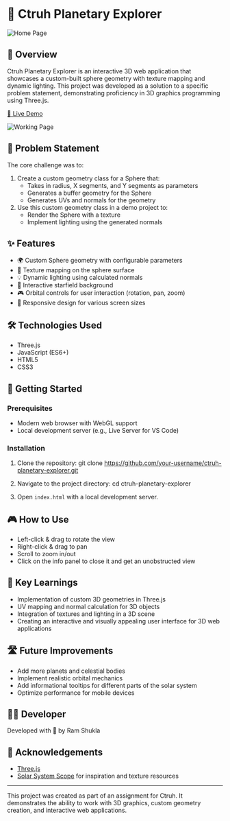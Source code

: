 # 🌌 Ctruh Planetary Explorer

![Home Page](https://spherectruh.s3.ap-south-1.amazonaws.com/homepage.png)

## 🚀 Overview

Ctruh Planetary Explorer is an interactive 3D web application that showcases a custom-built sphere geometry with texture mapping and dynamic lighting. This project was developed as a solution to a specific problem statement, demonstrating proficiency in 3D graphics programming using Three.js.

[🔗 Live Demo](https://d1oytz23ig1wok.cloudfront.net/index.html)

![Working Page](https://spherectruh.s3.ap-south-1.amazonaws.com/workingpage.png)

## 🎯 Problem Statement

The core challenge was to:
1. Create a custom geometry class for a Sphere that:
   - Takes in radius, X segments, and Y segments as parameters
   - Generates a buffer geometry for the Sphere
   - Generates UVs and normals for the geometry
2. Use this custom geometry class in a demo project to:
   - Render the Sphere with a texture
   - Implement lighting using the generated normals

## ✨ Features

- 🌍 Custom Sphere geometry with configurable parameters
- 🎨 Texture mapping on the sphere surface
- 💡 Dynamic lighting using calculated normals
- 🌠 Interactive starfield background
- 🎮 Orbital controls for user interaction (rotation, pan, zoom)
- 📱 Responsive design for various screen sizes

## 🛠️ Technologies Used

- Three.js
- JavaScript (ES6+)
- HTML5
- CSS3

## 🚀 Getting Started

### Prerequisites

- Modern web browser with WebGL support
- Local development server (e.g., Live Server for VS Code)

### Installation

1. Clone the repository:
git clone https://github.com/your-username/ctruh-planetary-explorer.git

2. Navigate to the project directory:
cd ctruh-planetary-explorer

3. Open `index.html` with a local development server.

## 🎮 How to Use

- Left-click & drag to rotate the view
- Right-click & drag to pan
- Scroll to zoom in/out
- Click on the info panel to close it and get an unobstructed view

## 🧠 Key Learnings

- Implementation of custom 3D geometries in Three.js
- UV mapping and normal calculation for 3D objects
- Integration of textures and lighting in a 3D scene
- Creating an interactive and visually appealing user interface for 3D web applications

## 🛣️ Future Improvements

- Add more planets and celestial bodies
- Implement realistic orbital mechanics
- Add informational tooltips for different parts of the solar system
- Optimize performance for mobile devices

## 👨‍💻 Developer

Developed with 💚 by Ram Shukla

## 🙏 Acknowledgements

- [Three.js](https://threejs.org/)
- [Solar System Scope](https://www.solarsystemscope.com/) for inspiration and texture resources

---

This project was created as part of an assignment for Ctruh. It demonstrates the ability to work with 3D graphics, custom geometry creation, and interactive web applications.
